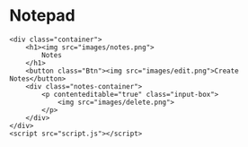 # Notepad
<!DOCTYPE html>
<html lang="en">
<head>
    <meta charset="UTF-8">
    <meta name="viewport" content="width=device-width, initial-scale=1.0">
    <title>Notes</title>
    <link rel="stylesheet" href="style.css">
</head>
<body>
    
    <div class="container">
        <h1><img src="images/notes.png">
            Notes
        </h1>
        <button class="Btn"><img src="images/edit.png">Create Notes</button>
        <div class="notes-container">
            <p contenteditable="true" class="input-box">
                <img src="images/delete.png">
            </p>
        </div>
    </div>
    <script src="script.js"></script>
</body>
</html>
